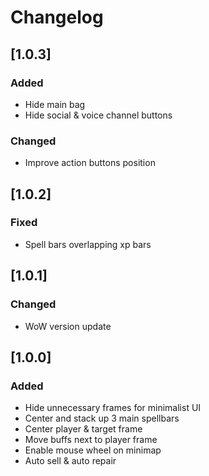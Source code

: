 # Changelog

## [1.0.3]

### Added
- Hide main bag
- Hide social & voice channel buttons

### Changed
- Improve action buttons position


## [1.0.2]

### Fixed
- Spell bars overlapping xp bars


## [1.0.1]

### Changed
- WoW version update


## [1.0.0]

### Added
- Hide unnecessary frames for minimalist UI
- Center and stack up 3 main spellbars
- Center player & target frame
- Move buffs next to player frame
- Enable mouse wheel on minimap
- Auto sell & auto repair
